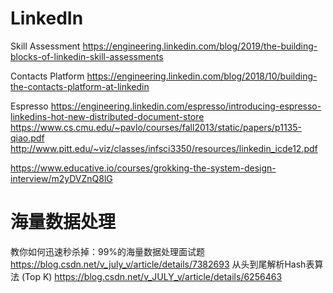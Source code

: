 # LinkedIn
Skill Assessment
https://engineering.linkedin.com/blog/2019/the-building-blocks-of-linkedin-skill-assessments

Contacts Platform
https://engineering.linkedin.com/blog/2018/10/building-the-contacts-platform-at-linkedin

Espresso
https://engineering.linkedin.com/espresso/introducing-espresso-linkedins-hot-new-distributed-document-store
https://www.cs.cmu.edu/~pavlo/courses/fall2013/static/papers/p1135-qiao.pdf
http://www.pitt.edu/~viz/classes/infsci3350/resources/linkedin_icde12.pdf

https://www.educative.io/courses/grokking-the-system-design-interview/m2yDVZnQ8lG

# 海量数据处理
教你如何迅速秒杀掉：99%的海量数据处理面试题
https://blog.csdn.net/v_july_v/article/details/7382693
从头到尾解析Hash表算法 (Top K)
https://blog.csdn.net/v_JULY_v/article/details/6256463